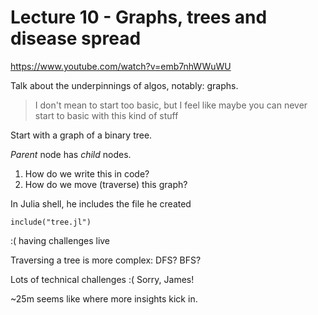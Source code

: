 # Lecture 10 - Graphs, trees and disease spread

https://www.youtube.com/watch?v=emb7nhWWuWU

Talk about the underpinnings of algos, notably: graphs.

> I don't mean to start too basic, but I feel like maybe you can never start to basic with this kind of stuff

Start with a graph of a binary tree.

_Parent_ node has _child_ nodes.

1. How do we write this in code?
2. How do we move (traverse) this graph?

In Julia shell, he includes the file he created

`include("tree.jl")`

:( having challenges live

Traversing a tree is more complex: DFS? BFS?

Lots of technical challenges :( Sorry, James!

~25m seems like where more insights kick in.
